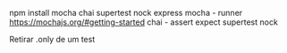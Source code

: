 npm install mocha chai supertest nock express
mocha - runner https://mochajs.org/#getting-started
chai - assert expect
supertest 
nock

Retirar .only de um test 